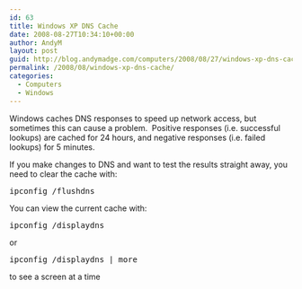 ```yaml
---
id: 63
title: Windows XP DNS Cache
date: 2008-08-27T10:34:10+00:00
author: AndyM
layout: post
guid: http://blog.andymadge.com/computers/2008/08/27/windows-xp-dns-cache/
permalink: /2008/08/windows-xp-dns-cache/
categories:
  - Computers
  - Windows
---
```

Windows caches DNS responses to speed up network access, but sometimes this can cause a problem.  Positive responses (i.e. successful lookups) are cached for 24 hours, and negative responses (i.e. failed lookups) for 5 minutes.

If you make changes to DNS and want to test the results straight away, you need to clear the cache with:

<pre>ipconfig /flushdns</pre>

You can view the current cache with:

<pre>ipconfig /displaydns</pre>

or

<pre>ipconfig /displaydns | more</pre>

to see a screen at a time
